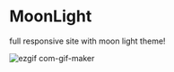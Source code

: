 # MoonLight
full responsive site with moon light theme!

![ezgif com-gif-maker](https://user-images.githubusercontent.com/85763135/181777810-995527ce-3440-4305-add1-34f8d04b1b31.gif)
